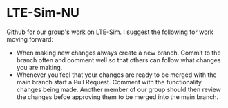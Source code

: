 # LTE-Sim-NU

Github for our group's work on LTE-Sim.  I suggest the following for work moving forward:  

- When making new changes always create a new branch.  Commit to the branch often and comment well so that others can follow what changes you are making.  
- Whenever you feel that your changes are ready to be merged with the main branch start a Pull Request.  Comment with the functionality changes being made.  Another member of our group should then review the changes befoe approving them to be merged into the main branch.  
